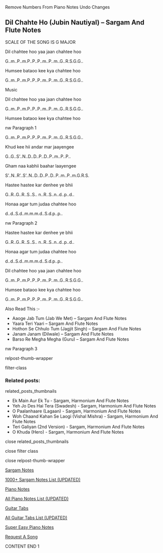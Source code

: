 
Remove Numbers From Piano Notes
Undo Changes



## Dil Chahte Ho (Jubin Nautiyal) – Sargam And Flute Notes

SCALE OF THE SONG IS G MAJOR

Dil chahtee hoo yaa jaan chahtee hoo



G..m..P..m.P..P..P..m..P..m..G..R.S.G.G..



Humsee bataoo kee kya chahtee hoo



G..m..P..m.P..P..P..m..P..m..G..R.S.G.G..



Music



Dil chahtee hoo yaa jaan chahtee hoo



G..m..P..m.P..P..P..m..P..m..G..R.S.G.G..



Humsee bataoo kee kya chahtee hoo



nw Paragraph 1

G..m..P..m.P..P..P..m..P..m..G..R.S.G.G..



Khud kee hii andar mar jaayengee



G..G..S’..N..D..D..P..D..P..m..P..P..



Gham naa kabhii baahar laayengee



S’..N..R’..S’..N..D..D..P..D..P..m..P..m.G.R.S.



Hastee hastee kar denhee ye bhii



G..R..G..R..S..S.. n..R..S..n..d..p..d..



Honaa agar tum judaa chahtee hoo



d..d..S.d..m.m.m.d..S.d.p..p..

nw Paragraph 2



Hastee hastee kar denhee ye bhii



G..R..G..R..S..S.. n..R..S..n..d..p..d..



Honaa agar tum judaa chahtee hoo



d..d..S.d..m.m.m.d..S.d.p..p..



Dil chahtee hoo yaa jaan chahtee hoo



G..m..P..m.P..P..P..m..P..m..G..R.S.G.G..



Humsee bataoo kee kya chahtee hoo



G..m..P..m.P..P..P..m..P..m..G..R.S.G.G..

Also Read This :-



* Aaoge Jab Tum (Jab We Met) – Sargam And Flute Notes
* Yaara Teri Yaari – Sargam And Flute Notes
* Hothon Se Chhulo Tum (Jagjit Singh) – Sargam And Flute Notes
* Janam Janam (Dilwale) – Sargam And Flute Notes
* Barso Re Megha Megha (Guru) – Sargam And Flute Notes



nw Paragraph 3

relpost-thumb-wrapper

filter-class

### Related posts:

related_posts_thumbnails

* Ek Main Aur Ek Tu - Sargam, Harmonium And Flute Notes
* Yeh Jo Des Hai Tera (Swadesh) - Sargam, Harmonium And Flute Notes
* O Paalanhaare (Lagaan) - Sargam, Harmonium And Flute Notes
* Woh Chaand Kahan Se Laogi (Vishal Mishra) - Sargam, Harmonium And Flute Notes
* Teri Galiyan (2nd Version) - Sargam, Harmonium And Flute Notes
* O Khuda (Hero) - Sargam, Harmonium And Flute Notes

close related_posts_thumbnails

close filter class

close relpost-thumb-wrapper

[Sargam Notes](https://www.notationsworld.com/sargam-notes.html)

[1000+ Sargam Notes List (UPDATED)](https://www.notationsworld.com/all-songs-list-sargam-notes.html)

[Piano Notes](https://www.notationsworld.com/piano-notes.html)

[All Piano Notes List (UPDATED)](https://www.notationsworld.com/all-songs-list-piano-notes.html)

[Guitar Tabs](https://www.notationsworld.com/guitar-tabs.html)

[All Guitar Tabs List (UPDATED)](https://www.notationsworld.com/all-songs-list-guitar-tabs.html)

[Super Easy Piano Notes](https://studywall.in/)

[Request A Song](https://www.notationsworld.com/request-a-song.html)

CONTENT END 1

